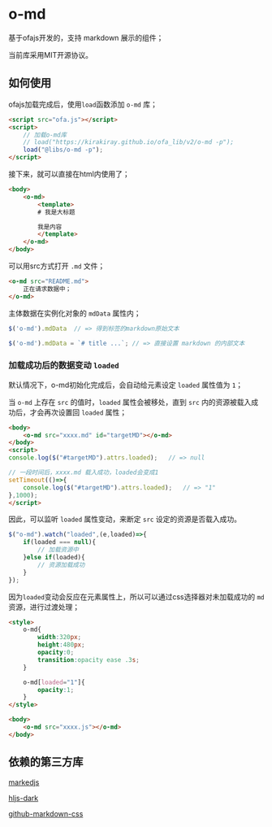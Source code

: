 # o-md

基于ofajs开发的，支持 markdown 展示的组件；

当前库采用MIT开源协议。

## 如何使用

ofajs加载完成后，使用`load`函数添加 `o-md` 库；

```html
<script src="ofa.js"></script>
<script>
    // 加载o-md库
    // load("https://kirakiray.github.io/ofa_lib/v2/o-md -p");
    load("@libs/o-md -p");
</script>
```

接下来，就可以直接在html内使用了；

```html
<body>
    <o-md>
        <template>
        # 我是大标题

        我是内容
        </template>
    </o-md>
</body>
```

可以用src方式打开 `.md` 文件；

```html
<o-md src="README.md">
    正在请求数据中；
</o-md>
```

主体数据在实例化对象的 `mdData` 属性内；

```javascript
$('o-md').mdData  // => 得到标签的markdown原始文本

$('o-md').mdData = `# title ...`; // => 直接设置 markdown 的内部文本
```

### 加载成功后的数据变动 `loaded`

默认情况下，o-md初始化完成后，会自动给元素设定 `loaded` 属性值为 `1`；

当 `o-md` 上存在 `src` 的值时，`loaded` 属性会被移处，直到 `src` 内的资源被载入成功后，才会再次设置回 `loaded` 属性；

```html
<body>
    <o-md src="xxxx.md" id="targetMD"></o-md>
</body>
<script>
console.log($("#targetMD").attrs.loaded);   // => null

// 一段时间后，xxxx.md 载入成功，loaded会变成1
setTimeout(()=>{
    console.log($("#targetMD").attrs.loaded);   // => "1"
},1000);
</script>
```

因此，可以监听 `loaded` 属性变动，来断定 `src` 设定的资源是否载入成功。

```javascript
$("o-md").watch("loaded",(e,loaded)=>{
    if(loaded === null){
        // 加载资源中
    }else if(loaded){
        // 资源加载成功
    }
});
```

因为`loaded`变动会反应在元素属性上，所以可以通过css选择器对未加载成功的 `md`资源，进行过渡处理；

```html
<style>
    o-md{
        width:320px;
        height:480px;
        opacity:0;
        transition:opacity ease .3s;
    }

    o-md[loaded="1"]{
        opacity:1;
    }
</style>

<body>
    <o-md src="xxxx.js"></o-md>
</body>
```

## 依赖的第三方库

[markedjs](https://github.com/markedjs/marked)

[hljs-dark](https://github.com/dracula/highlightjs)

[github-markdown-css](https://github.com/sindresorhus/github-markdown-css)